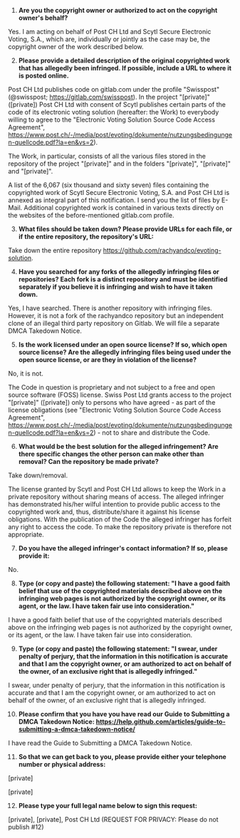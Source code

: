 1. **Are you the copyright owner or authorized to act on the copyright owner's behalf?**

Yes. I am acting on behalf of Post CH Ltd and Scytl Secure Electronic Voting, S.A., which are, individually or jointly as the case may be, the copyright owner of the work described below.

2. **Please provide a detailed description of the original copyrighted work that has allegedly been infringed. If possible, include a URL to where it is posted online.**

Post CH Ltd publishes code on gitlab.com under the profile "Swisspost" (@swisspost; https://gitlab.com/swisspost). In the project "[private]" ([private]) Post CH Ltd with consent of Scytl publishes certain parts of the code of its electronic voting solution (hereafter: the Work) to everybody willing to agree to the "Electronic Voting Solution Source Code Access Agreement", https://www.post.ch/-/media/post/evoting/dokumente/nutzungsbedingungen-quellcode.pdf?la=en&vs=2).

The Work, in particular, consists of all the various files stored in the repository of the project "[private]" and in the folders "[private]", "[private]" and "[private]".

A list of the 6,067 (six thousand and sixty seven) files containing the copyrighted work of Scytl Secure Electronic Voting, S.A. and Post CH Ltd is annexed as integral part of this notification. I send you the list of files by E-Mail. Additional copyrighted work is contained in various texts directly on the websites of the before-mentioned gitlab.com profile.

3. **What files should be taken down? Please provide URLs for each file, or if the entire repository, the repository's URL:**

Take down the entire repository https://github.com/rachyandco/evoting-solution.

4. **Have you searched for any forks of the allegedly infringing files or repositories? Each fork is a distinct repository and must be identified separately if you believe it is infringing and wish to have it taken down.**

Yes, I have searched. There is another repository with infringing files. However, it is not a fork of the rachyandco repository but an independent clone of an illegal third party repository on Gitlab. We will file a separate DMCA Takedown Notice.

5. **Is the work licensed under an open source license? If so, which open source license? Are the allegedly infringing files being used under the open source license, or are they in violation of the license?**

No, it is not.

The Code in question is proprietary and not subject to a free and open source software (FOSS) license. Swiss Post Ltd grants access to the project "[private]" ([private]) only to persons who have agreed - as part of the license obligations (see "Electronic Voting Solution Source Code Access Agreement", https://www.post.ch/-/media/post/evoting/dokumente/nutzungsbedingungen-quellcode.pdf?la=en&vs=2) - not to share and distribute the Code.

6. **What would be the best solution for the alleged infringement? Are there specific changes the other person can make other than removal? Can the repository be made private?**

Take down/removal.

The license granted by Scytl and Post CH Ltd allows to keep the Work in a private repository without sharing means of access. The alleged infringer has demonstrated his/her wilful intention to provide public access to the copyrighted work and, thus, distribute/share it against his license obligations. With the publication of the Code the alleged infringer has forfeit any right to access the code. To make the repository private is therefore not appropriate.

7. **Do you have the alleged infringer's contact information? If so, please provide it:**

No.

8. **Type (or copy and paste) the following statement: "I have a good faith belief that use of the copyrighted materials described above on the infringing web pages is not authorized by the copyright owner, or its agent, or the law. I have taken fair use into consideration."**

I have a good faith belief that use of the copyrighted materials described above on the infringing web pages is not authorized by the copyright owner, or its agent, or the law. I have taken fair use into consideration.

9. **Type (or copy and paste) the following statement: "I swear, under penalty of perjury, that the information in this notification is accurate and that I am the copyright owner, or am authorized to act on behalf of the owner, of an exclusive right that is allegedly infringed."**

I swear, under penalty of perjury, that the information in this notification is accurate and that I am the copyright owner, or am authorized to act on behalf of the owner, of an exclusive right that is allegedly infringed.

10. **Please confirm that you have you have read our Guide to Submitting a DMCA Takedown Notice: https://help.github.com/articles/guide-to-submitting-a-dmca-takedown-notice/**

I have read the Guide to Submitting a DMCA Takedown Notice.

11. **So that we can get back to you, please provide either your telephone number or physical address:**

[private]

[private]

12. **Please type your full legal name below to sign this request:**

[private], [private], Post CH Ltd (REQUEST FOR PRIVACY: Please do not publish #12)
